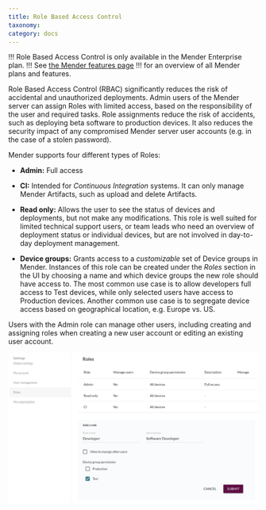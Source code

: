 ```yaml
---
title: Role Based Access Control
taxonomy:
category: docs
---
```


!!! Role Based Access Control is only available in the Mender Enterprise plan.
!!! See [the Mender features page](https://mender.io/plans/features?target=_blank)
!!! for an overview of all Mender plans and features.

Role Based Access Control (RBAC) significantly reduces the risk of accidental
and unauthorized deployments. Admin users of the Mender server can assign Roles
with limited access, based on the responsibility of the user and required tasks.
Role assignments reduce the risk of accidents, such as deploying beta software
to production devices. It also reduces the security impact of any compromised
Mender server user accounts (e.g. in the case of a stolen password).

Mender supports four different types of Roles:

* **Admin:** Full access

* **CI:** Intended for *Continuous Integration* systems. It can only manage
Mender Artifacts, such as upload and delete Artifacts.

* **Read only:** Allows the user to see the status of devices and deployments,
but not make any modifications. This role is well suited for limited technical
support users, or team leads who need an overview of deployment status or
individual devices, but are not involved in day-to-day deployment management.

* **Device groups:** Grants access to a *customizable* set of Device groups in
Mender. Instances of this role can be created under the *Roles* section in the
UI by choosing a name and which device groups the new role should have access
to. The most common use case is to allow developers full access to Test devices,
while only selected users have access to Production devices. Another common use
case is to segregate device access based on geographical location, e.g. Europe
vs. US.

Users with the Admin role can manage other users, including creating and
assigning roles when creating a new user account or editing an existing user
account.

![Add role](image0.png)
